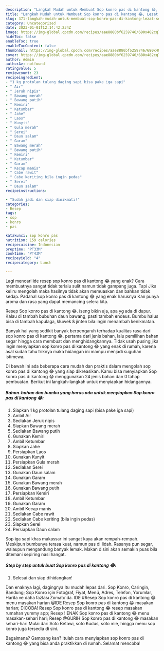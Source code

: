 ```yaml
---
description: "Langkah Mudah untuk Membuat Sop konro pas di kantong 😂, Lezat Sekali"
title: "Langkah Mudah untuk Membuat Sop konro pas di kantong 😂, Lezat Sekali"
slug: 371-langkah-mudah-untuk-membuat-sop-konro-pas-di-kantong-lezat-sekali
category: Uncategorized
date: 2023-01-01T12:14:42.234Z
image: https://img-global.cpcdn.com/recipes/aae8880bf6259746/680x482cq70/sop-konro-pas-di-kantong-foto-resep-utama.jpg
hideToc: false
enableToc: true
enableTocContent: false
thumbnail: https://img-global.cpcdn.com/recipes/aae8880bf6259746/680x482cq70/sop-konro-pas-di-kantong-foto-resep-utama.jpg
cover: https://img-global.cpcdn.com/recipes/aae8880bf6259746/680x482cq70/sop-konro-pas-di-kantong-foto-resep-utama.jpg
author: Admin
authorAv: notfound
ratingvalue: 5
reviewcount: 23
recipeingredient:
- "1 kg protolan tulang daging sapi bisa pake iga sapi"
- " Air"
- " Jeruk nipis"
- " Bawang merah"
- " Bawang putih"
- " Kemiri"
- " Ketumbar"
- " Jahe"
- " Laos"
- " Kunyit"
- " Gula merah"
- " Serei"
- " Daun salam"
- " Garam"
- " Bawang merah"
- " Bawang putih"
- " Kemiri"
- " Ketumbar"
- " Garam"
- " Kecap manis"
- " Cabe rawit"
- " Cabe keriting bila ingin pedas"
- " Serei"
- " Daun salam"
recipeinstructions:

- "Sudah jadi dan siap dinikmati!"
categories:
- Resep
tags:
- sop
- konro
- pas

katakunci: sop konro pas 
nutrition: 159 calories
recipecuisine: Indonesian
preptime: "PT33M"
cooktime: "PT43M"
recipeyield: "4"
recipecategory: Lunch

---
```



Lagi mencari ide resep sop konro pas di kantong 😂 yang enak? Cara membuatnya sangat tidak terlalu sulit namun tidak gampang juga. Tapi Jika keliru mengolah maka hasilnya tidak akan memuaskan dan bahkan tidak sedap. Padahal sop konro pas di kantong 😂 yang enak harusnya Kan punya aroma dan rasa yang dapat memancing selera kita.


Resep Sop konro pas di kantong 😂. iseng bikin aja, apa yg ada di dapur. Kalau di tambah bubuhan daun bawang, pasti tambah endeus. Bumbu halus bisa di tambah kapulaga, kluwek &amp; jinten bila ingin menambah kenikmatan.

Banyak hal yang sedikit banyak berpengaruh terhadap kualitas rasa dari sop konro pas di kantong 😂, pertama dari jenis bahan, lalu pemilihan bahan segar hingga cara membuat dan menghidangkannya. Tidak usah pusing jika ingin menyiapkan sop konro pas di kantong 😂 yang enak di rumah, karena asal sudah tahu triknya maka hidangan ini mampu menjadi suguhan istimewa.


Di bawah ini ada beberapa cara mudah dan praktis dalam mengolah sop konro pas di kantong 😂 yang siap dikreasikan. Kamu bisa menyiapkan Sop konro pas di kantong 😂 menggunakan 24 jenis bahan dan 0 tahap pembuatan. Berikut ini langkah-langkah untuk menyiapkan hidangannya.

<!--inarticleads1-->

##### Bahan-bahan dan bumbu yang harus ada untuk menyiapkan Sop konro pas di kantong 😂:

1. Siapkan 1 kg protolan tulang daging sapi (bisa pake iga sapi)
1. Ambil  Air
1. Sediakan  Jeruk nipis
1. Siapkan  Bawang merah
1. Sediakan  Bawang putih
1. Gunakan  Kemiri
1. Ambil  Ketumbar
1. Siapkan  Jahe
1. Persiapkan  Laos
1. Gunakan  Kunyit
1. Persiapkan  Gula merah
1. Sediakan  Serei
1. Gunakan  Daun salam
1. Gunakan  Garam
1. Gunakan  Bawang merah
1. Gunakan  Bawang putih
1. Persiapkan  Kemiri
1. Ambil  Ketumbar
1. Gunakan  Garam
1. Ambil  Kecap manis
1. Sediakan  Cabe rawit
1. Sediakan  Cabe keriting (bila ingin pedas)
1. Siapkan  Serei
1. Persiapkan  Daun salam


Sop iga sapi khas makassar ini sangat kaya akan rempah-rempah. Meskipun bumbunya terasa kuat, namun pas di lidah. Rasanya pun segar, walaupun mengandung banyak lemak. Makan disini akan semakin puas bila ditemani sepiring nasi hangat. 

<!--inarticleads2-->

##### Step by step untuk buat Sop konro pas di kantong 😂:


1. Selesai dan siap dihidangkan!

Dan enaknya lagi, dagingnya itu mudah lepas dari. Sop Konro, Caringin, Bandung; Sop Konro için Fotoğraf, Fiyat, Menü, Adres, Telefon, Yorumlar, Harita ve daha fazlası Zomato&#39;da. IDE #Resep Sop konro pas di kantong 😂 menu masakan harian @IDE Resep Sop konro pas di kantong 😂 masakan harian; DICOBA! Resep Sop konro pas di kantong 😂 resep masakan rumahan yummy app; Resep ! ENAK Sop konro pas di kantong 😂 menu masakan-sehari hari; Resep @GURIH Sop konro pas di kantong 😂 masakan sehari-hari Mulai dari Soto Betawi, soto Kudus, soto mie, hingga menu sop konro juga tersedia di sini. 

Bagaimana? Gampang kan? Itulah cara menyiapkan sop konro pas di kantong 😂 yang bisa anda praktikkan di rumah. Selamat mencoba!
